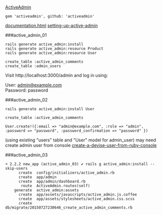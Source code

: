 [ActiveAdmin](https://github.com/activeadmin/activeadmin)
```
gem 'activeadmin', github: 'activeadmin'
```

[documentation.html](http://activeadmin.info/docs/documentation.html)
[setting-up-active-admin](http://activeadmin.info/docs/0-installation.html#setting-up-active-admin)

###active_admin_01
```
rails generate active_admin:install
rails generate active_admin:resource Product
rails generate active_admin:resource User
```

```
create_table :active_admin_comments
create_table :admin_users
```

Visit http://localhost:3000/admin and log in using:

User: admin@example.com  
Password: password  


###active_admin_02
```
rails generate active_admin:install User
```

```
create_table :active_admin_comments
```

```
User.create!({:email => "admin@example.com", :role => "admin", :password => "password", :password_confirmation => "password" })
```

(using existing "users" table and "User" model for admin_user) may need create admin user from console [create-a-devise-user-from-ruby-console](http://stackoverflow.com/questions/4316940/create-a-devise-user-from-ruby-console)


###active_admin_03
```
➜ 2.2.2 new_app (active_admin_03) ✔ rails g active_admin:install --skip-users
      create  config/initializers/active_admin.rb
      create  app/admin
      create  app/admin/dashboard.rb
       route  ActiveAdmin.routes(self)
    generate  active_admin:assets
      create  app/assets/javascripts/active_admin.js.coffee
      create  app/assets/stylesheets/active_admin.css.scss
      create  db/migrate/20150727230646_create_active_admin_comments.rb
```
